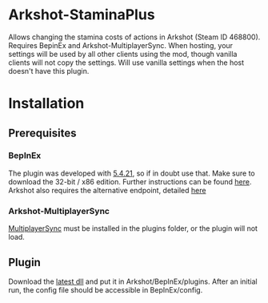 # Arkshot-StaminaPlus
Allows changing the stamina costs of actions in Arkshot (Steam ID 468800). Requires BepinEx and Arkshot-MultiplayerSync. When hosting, your settings will be used by all other clients using the mod, though vanilla clients will not copy the settings. Will use vanilla settings when the host doesn't have this plugin.

# Installation
## Prerequisites
### BepInEx
The plugin was developed with [5.4.21](https://github.com/BepInEx/BepInEx/releases/tag/v5.4.21/), so if in doubt use that. Make sure to download the 32-bit / x86 edition. Further instructions can be found [here](https://docs.bepinex.dev/articles/user_guide/installation/index.html). Arkshot also requires the alternative endpoint, detailed [here](https://docs.bepinex.dev/articles/user_guide/troubleshooting.html#change-the-entry-point-1)
### Arkshot-MultiplayerSync
[MultiplayerSync](https://github.com/Hypersycos/Arkshot-MultiplayerSync) must be installed in the plugins folder, or the plugin will not load.

## Plugin
Download the [latest dll](https://github.com/Hypersycos/Arkshot-StaminaPlus/releases/latest/download/StaminaPlus.dll) and put it in Arkshot/BepInEx/plugins. After an initial run, the config file should be accessible in BepInEx/config.
